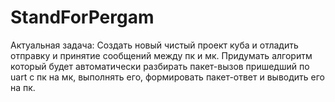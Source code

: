 # StandForPergam
Актуальная задача:
Создать новый чистый проект куба и отладить отправку и принятие сообщений между пк и мк. 
Придумать алгоритм который будет автоматически разбирать пакет-вызов пришедший по uart с пк на мк, выполнять его, формировать пакет-ответ и выводить его на пк.
